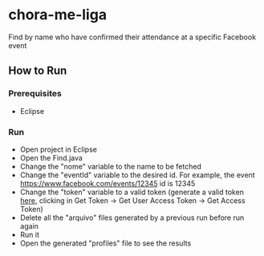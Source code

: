 # chora-me-liga
Find by name who have confirmed their attendance at a specific Facebook event

## How to Run

### Prerequisites
* Eclipse

### Run
* Open project in Eclipse
* Open the Find.java
* Change the "nome" variable to the name to be fetched 
* Change the "eventId" variable to the desired id. For example, the event https://www.facebook.com/events/12345 id is 12345
* Change the "token" variable to a valid token (generate a valid token [here](https://developers.facebook.com/tools/explorer/145634995501895/), clicking in Get Token -> Get User Access Token -> Get Access Token)
* Delete all the "arquivo" files generated by a previous run before run again 
* Run it
* Open the generated "profiles" file to see the results
